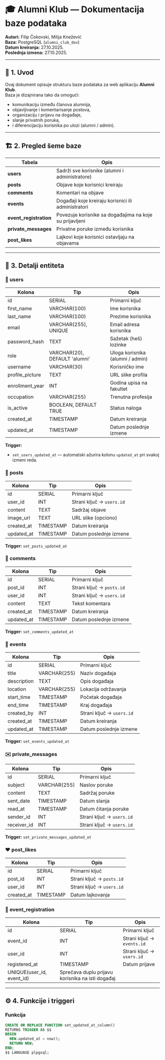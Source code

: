 # 🎓 Alumni Klub — Dokumentacija baze podataka

**Autori:** Filip Čokovski, Milija Knežević  
**Baza:** PostgreSQL (`alumni_club_dev`)  
**Datum kreiranja:** 27.10.2025.  
**Poslednja izmena:** 27.10.2025.  

---

## 🧩 1. Uvod

Ovaj dokument opisuje strukturu baze podataka za web aplikaciju **Alumni Klub**.  
Baza je dizajnirana tako da omogući:
- komunikaciju između članova alumnija,
- objavljivanje i komentarisanje postova,
- organizaciju i prijavu na događaje,
- slanje privatnih poruka,
- i diferencijaciju korisnika po ulozi (alumni / admin).

---

## 🏗️ 2. Pregled šeme baze

| Tabela | Opis |
|--------|------|
| **users** | Sadrži sve korisnike (alumni i administratore) |
| **posts** | Objave koje korisnici kreiraju |
| **comments** | Komentari na objave |
| **events** | Događaji koje kreiraju korisnici ili administratori |
| **event_registration** | Povezuje korisnike sa događajima na koje su prijavljeni |
| **private_messages** | Privatne poruke između korisnika |
| **post_likes** | Lajkovi koje korisnici ostavljaju na objavama |

---

## 🧱 3. Detalji entiteta

### 👤 **users**

| Kolona | Tip | Opis |
|---------|------|------|
| id | SERIAL | Primarni ključ |
| first_name | VARCHAR(100) | Ime korisnika |
| last_name | VARCHAR(100) | Prezime korisnika |
| email | VARCHAR(255), UNIQUE | Email adresa korisnika |
| password_hash | TEXT | Sažetak (heš) lozinke |
| role | VARCHAR(20), DEFAULT 'alumni' | Uloga korisnika (alumni / admin) |
| username | VARCHAR(30) | Korisničko ime |
| profile_picture | TEXT | URL slike profila |
| enrollment_year | INT | Godina upisa na fakultet |
| occupation | VARCHAR(255) | Trenutna profesija |
| is_active | BOOLEAN, DEFAULT TRUE | Status naloga |
| created_at | TIMESTAMP | Datum kreiranja |
| updated_at | TIMESTAMP | Datum poslednje izmene |

**Trigger:**  
- `set_users_updated_at` — automatski ažurira kolonu `updated_at` pri svakoj izmeni reda.

### 📝 **posts**

| Kolona | Tip | Opis |
|---------|------|------|
| id | SERIAL | Primarni ključ |
| user_id | INT | Strani ključ → `users.id` |
| content | TEXT | Sadržaj objave |
| image_url | TEXT | URL slike (opciono) |
| created_at | TIMESTAMP | Datum kreiranja |
| updated_at | TIMESTAMP | Datum poslednje izmene |

**Trigger:** `set_posts_updated_at`

### 💬 **comments**

| Kolona | Tip | Opis |
|---------|------|------|
| id | SERIAL | Primarni ključ |
| post_id | INT | Strani ključ → `posts.id` |
| user_id | INT | Strani ključ → `users.id` |
| content | TEXT | Tekst komentara |
| created_at | TIMESTAMP | Datum kreiranja |
| updated_at | TIMESTAMP | Datum poslednje izmene |

**Trigger:** `set_comments_updated_at`

### 📅 **events**

| Kolona | Tip | Opis |
|---------|------|------|
| id | SERIAL | Primarni ključ |
| title | VARCHAR(255) | Naziv događaja |
| description | TEXT | Opis događaja |
| location | VARCHAR(255) | Lokacija održavanja |
| start_time | TIMESTAMP | Početak događaja |
| end_time | TIMESTAMP | Kraj događaja |
| created_by | INT | Strani ključ → `users.id` |
| created_at | TIMESTAMP | Datum kreiranja |
| updated_at | TIMESTAMP | Datum poslednje izmene |

**Trigger:** `set_events_updated_at`

### ✉️ **private_messages**

| Kolona | Tip | Opis |
|---------|------|------|
| id | SERIAL | Primarni ključ |
| subject | VARCHAR(255) | Naslov poruke |
| content | TEXT | Sadržaj poruke |
| sent_date | TIMESTAMP | Datum slanja |
| read_at | TIMESTAMP | Datum čitanja poruke |
| sender_id | INT | Strani ključ → `users.id` |
| receiver_id | INT | Strani ključ → `users.id` |

**Trigger:** `set_private_messages_updated_at`

### ❤️ **post_likes**

| Kolona | Tip | Opis |
|---------|------|------|
| id | SERIAL | Primarni ključ |
| post_id | INT | Strani ključ → `posts.id` |
| user_id | INT | Strani ključ → `users.id` |
| created_at | TIMESTAMP | Datum lajkovanja |

### 🧾 **event_registration**

| Kolona | Tip | Opis |
|---------|------|------|
| id | SERIAL | Primarni ključ |
| event_id | INT | Strani ključ → `events.id` |
| user_id | INT | Strani ključ → `users.id` |
| registered_at | TIMESTAMP | Datum prijave |
| UNIQUE(user_id, event_id) | Sprečava duplu prijavu korisnika na isti događaj |

---

## ⚙️ 4. Funkcije i triggeri

### Funkcija
```sql
CREATE OR REPLACE FUNCTION set_updated_at_column()
RETURNS TRIGGER AS $$
BEGIN
  NEW.updated_at = now();
  RETURN NEW;
END;
$$ LANGUAGE plpgsql;